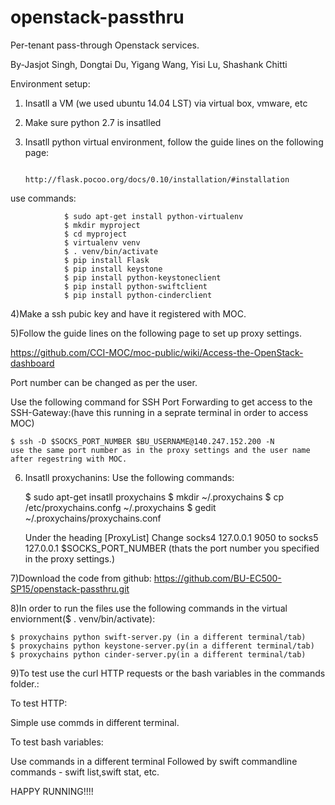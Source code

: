 # openstack-passthru
Per-tenant pass-through Openstack services.

By-Jasjot Singh, Dongtai Du, Yigang Wang, Yisi Lu, Shashank Chitti

Environment setup:

1) Insatll a VM (we used ubuntu 14.04 LST) via virtual box, vmware, etc

2) Make sure python 2.7 is insatlled 

3) Insatll python virtual environment, follow the guide lines on the following page:
  
                http://flask.pocoo.org/docs/0.10/installation/#installation
  
  use commands:
  
                $ sudo apt-get install python-virtualenv
                $ mkdir myproject
                $ cd myproject
                $ virtualenv venv
                $ . venv/bin/activate
                $ pip install Flask
                $ pip install keystone
                $ pip install python-keystoneclient
                $ pip install python-swiftclient
                $ pip install python-cinderclient
                
4)Make a ssh pubic key and have it registered with MOC.

5)Follow the guide lines on the following page to set up proxy settings.
  
  https://github.com/CCI-MOC/moc-public/wiki/Access-the-OpenStack-dashboard
  
  Port number can be changed as per the user.
  
  Use the following command for SSH Port Forwarding to get access to the SSH-Gateway:(have this running in a seprate terminal in order to access MOC)
    
    $ ssh -D $SOCKS_PORT_NUMBER $BU_USERNAME@140.247.152.200 -N  
    use the same port number as in the proxy settings and the user name after regestring with MOC.
    
6) Insatll proxychanins:
    Use the following commands:
    
    $ sudo apt-get insatll proxychains
    $ mkdir ~/.proxychains
    $ cp /etc/proxychains.confg ~/.proxychains
    $ gedit ~/.proxychains/proxychains.conf
    
    Under the heading [ProxyList]
    Change socks4 127.0.0.1 9050 to socks5 127.0.0.1 $SOCKS_PORT_NUMBER (thats the port number you specified in the proxy settings.)
    
7)Download the code from github: https://github.com/BU-EC500-SP15/openstack-passthru.git

8)In order to run the files use the following commands in the virtual enviornment($ . venv/bin/activate):
  
    $ proxychains python swift-server.py (in a different terminal/tab)
    $ proxychains python keystone-server.py(in a different terminal/tab)
    $ proxychains python cinder-server.py(in a different terminal/tab)
  
9)To test use the curl HTTP requests or the bash variables in the commands folder.:
  
  To test HTTP:
  
  Simple use commds in different terminal.
  
  To test bash variables:
 
  Use commands in a different terminal
  Followed by swift commandline commands - swift list,swift stat, etc.
  
HAPPY RUNNING!!!!
  
